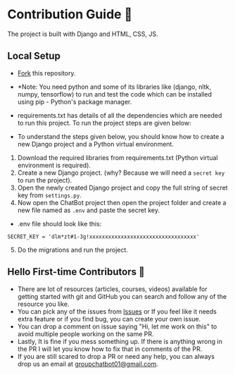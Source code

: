 # Contribution Guide 🤖
The project is built with Django and HTML, CSS, JS.

## Local Setup
- [Fork](https://github.com/PranavDalvi/Django-ChatBot/fork) this repository.
- *Note: You need python and some of its libraries like (django, nltk, numpy, tensorflow) to run and test the code which can be installed using pip - Python's package manager.
- requirements.txt has details of all the dependencies which are needed to run this project. To run the project steps are given below:

- To understand the steps given below, you should know how to create a new Django project and a Python virtual environment.
1. Download the required libraries from requirements.txt (Python virtual environment is required).
2. Create a new Django project. (why? Because we will need a `secret key` to run the project).
3. Open the newly created Django project and copy the full string of secret key from `settings.py`.
4. Now open the ChatBot project then open the project folder and create a new file named as `.env` and paste the secret key.
- .env file should look like this:
```
SECRET_KEY = 'dlm*zt#1-3g!xxxxxxxxxxxxxxxxxxxxxxxxxxxxxxxxxx'
```
5. Do the migrations and run the project.

## Hello First-time Contributors 👋
- There are lot of resources (articles, courses, videos) available for getting started with git and GitHub you can search and follow any of the resource you like.
- You can pick any of the issues from [Issues](https://github.com/PranavDalvi/Django-ChatBot/issues) or If you feel like it needs extra feature or if you find bug, you can create your own issue.
- You can drop a comment on issue saying "Hi, let me work on this" to avoid multiple people working on the same PR.
- Lastly, It is fine if you mess something up. If there is anything wrong in the PR I will let you know how to fix that in comments of the PR.
- If you are still scared to drop a PR or need any help, you can always drop us an email at groupchatbot01@gmail.com.
